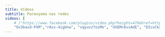 ```yaml
---
title: Vídeos
subtitle: Paravyoma nas redes
videos: [
    # ["https://www.facebook.com/plugins/video.php?height=476&href=https%3A%2F%2Fwww.facebook.com%2Fparavyomadasa%2Fvideos%2F701770434307136%2F&show_text=false&width=476&t=0", 476, 476],
    "Ov3basd-PXM","rAsx-4igUnw", "vqyuvzfozMo", "UVEMc6vsAdE", "DIcvCkXYf24", "v86FcmldfL0", "_xHfFWGhd_s" , "wAvoeW5t7-Q", "hrZ5rtrhHC8"]
---
```

